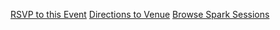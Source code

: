 <a href="#" class="rsvp-button" data-event_id="{{ event_id }}">RSVP to this Event</a>
<a href="http://maps.google.com?q={{ address }}" target="_blank">Directions to Venue</a>
<a href="/spark-sessions">Browse Spark Sessions</a>

